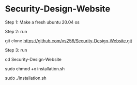 # Security-Design-Website

Step 1:
Make a fresh ubuntu 20.04 os

Step 2:
run 

git clone https://github.com/vs256/Security-Design-Website.git

Step 3:
run

cd Security-Design-Website

sudo chmod +x installation.sh

sudo ./installation.sh


